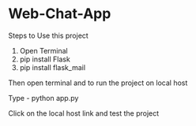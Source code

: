 # Web-Chat-App

Steps to Use this project 
1. Open Terminal 
2. pip install Flask
3. pip install flask_mail

Then open terminal and to run the project on local host 

Type - python app.py 

Click on the local host link and test the project